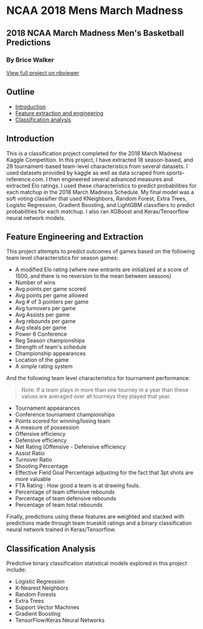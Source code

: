 # NCAA 2018 Mens March Madness

## 2018 NCAA March Madness Men's Basketball Predictions

### By Brice Walker

[View full project on nbviewer](http://nbviewer.jupyter.org/github/bricewalker/NCAA-2018-Mens-March-Madness/blob/master/Madness.ipynb)

## Outline

- [Introduction](#intro)
- [Feature extraction and engineering](#features)
- [Classification analysis](#classification)

<a id='intro'></a>

## Introduction

This is a classification project completed for the 2018 March Madness Kaggle Competition. In this project, I have extracted 18 season-based, and 28 tournament-based team-level characteristics from several datasets. I used datasets provided by kaggle as well as data scraped from sports-reference.com. I then engineered several advanced measures and extracted Elo ratings. I used these characteristics to predict probabilities for each matchup in the 2018 March Madness Schedule. My final model was a soft voting classifier that used KNeighbors, Random Forest, Extra Trees, Logistic Regression, Gradient Boosting, and LightGBM classifiers to predict probabilities for each matchup. I also ran XGBoost and Keras/Tensorflow neural network models.

<a id='features'></a>

## Feature Engineering and Extraction
This project attempts to predict outcomes of games based on the following team level characteristics for season games:

- A modified Elo rating (where new entrants are initialized at a score of 1500, and there is no reversion to the mean between seasons)
- Number of wins
- Avg points per game scored
- Avg points per game allowed
- Avg # of 3 pointers per game
- Avg turnovers per game
- Avg Assists per game
- Avg rebounds per game
- Avg steals per game
- Power 6 Conference
- Reg Season championships
- Strength of team's schedule
- Championship appearances
- Location of the game
- A simple rating system

And the following team level characteristics for tournament performance:<br>

> Note: If a team plays in more than one tourney in a year than these values are averaged over all tourneys they played that year.

- Tournament appearances
- Conference tournament championships
- Points scored for winning/losing team
- A measure of possession
- Offensive efficiency
- Defensive efficiency
- Net Rating (Offensive - Defensive efficiency
- Assist Ratio
- Turnover Ratio
- Shooting Percentage
- Effective Field Goal Percentage adjusting for the fact that 3pt shots are more valuable
- FTA Rating : How good a team is at drawing fouls.
- Percentage of team offensive rebounds
- Percentage of team defensive rebounds
- Percentage of team total rebounds

Finally, predictions using these features are weighted and stacked with predictions made through team trueskill ratings and a binary classification neural network trained in Keras/Tensorflow.

<a id='classification'></a>
## Classification Analysis
Predictive binary classification statistical models explored in this project include:

- Logistic Regression
- K-Nearest Neighbors
- Random Forests
- Extra Trees
- Support Vector Machines
- Gradient Boosting
- TensorFlow/Keras Neural Networks